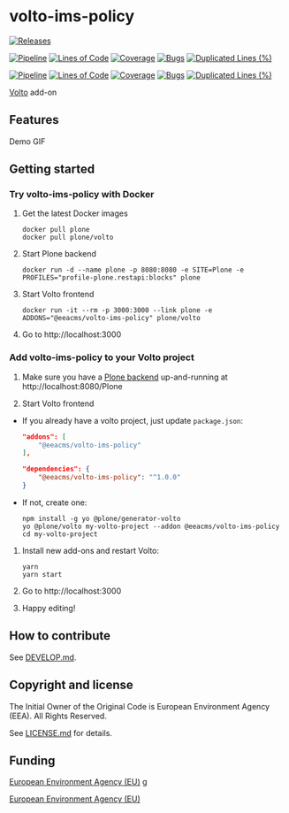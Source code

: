 # volto-ims-policy
[![Releases](https://img.shields.io/github/v/release/eea/volto-ims-policy)](https://github.com/eea/volto-ims-policy/releases)

[![Pipeline](https://ci.eionet.europa.eu/buildStatus/icon?job=volto-addons%2Fvolto-ims-policy%2Fmaster&subject=master)](https://ci.eionet.europa.eu/view/Github/job/volto-addons/job/volto-ims-policy/job/master/display/redirect)
[![Lines of Code](https://sonarqube.eea.europa.eu/api/project_badges/measure?project=volto-ims-policy-master&metric=ncloc)](https://sonarqube.eea.europa.eu/dashboard?id=volto-ims-policy-master)
[![Coverage](https://sonarqube.eea.europa.eu/api/project_badges/measure?project=volto-ims-policy-master&metric=coverage)](https://sonarqube.eea.europa.eu/dashboard?id=volto-ims-policy-master)
[![Bugs](https://sonarqube.eea.europa.eu/api/project_badges/measure?project=volto-ims-policy-master&metric=bugs)](https://sonarqube.eea.europa.eu/dashboard?id=volto-ims-policy-master)
[![Duplicated Lines (%)](https://sonarqube.eea.europa.eu/api/project_badges/measure?project=volto-ims-policy-master&metric=duplicated_lines_density)](https://sonarqube.eea.europa.eu/dashboard?id=volto-ims-policy-master)

[![Pipeline](https://ci.eionet.europa.eu/buildStatus/icon?job=volto-addons%2Fvolto-ims-policy%2Fdevelop&subject=develop)](https://ci.eionet.europa.eu/view/Github/job/volto-addons/job/volto-ims-policy/job/develop/display/redirect)
[![Lines of Code](https://sonarqube.eea.europa.eu/api/project_badges/measure?project=volto-ims-policy-develop&metric=ncloc)](https://sonarqube.eea.europa.eu/dashboard?id=volto-ims-policy-develop)
[![Coverage](https://sonarqube.eea.europa.eu/api/project_badges/measure?project=volto-ims-policy-develop&metric=coverage)](https://sonarqube.eea.europa.eu/dashboard?id=volto-ims-policy-develop)
[![Bugs](https://sonarqube.eea.europa.eu/api/project_badges/measure?project=volto-ims-policy-develop&metric=bugs)](https://sonarqube.eea.europa.eu/dashboard?id=volto-ims-policy-develop)
[![Duplicated Lines (%)](https://sonarqube.eea.europa.eu/api/project_badges/measure?project=volto-ims-policy-develop&metric=duplicated_lines_density)](https://sonarqube.eea.europa.eu/dashboard?id=volto-ims-policy-develop)


[Volto](https://github.com/plone/volto) add-on

## Features

Demo GIF

## Getting started

### Try volto-ims-policy with Docker

1. Get the latest Docker images

   ```
   docker pull plone
   docker pull plone/volto
   ```

1. Start Plone backend
   ```
   docker run -d --name plone -p 8080:8080 -e SITE=Plone -e PROFILES="profile-plone.restapi:blocks" plone
   ```

1. Start Volto frontend

   ```
   docker run -it --rm -p 3000:3000 --link plone -e ADDONS="@eeacms/volto-ims-policy" plone/volto
   ```

1. Go to http://localhost:3000

### Add volto-ims-policy to your Volto project

1. Make sure you have a [Plone backend](https://plone.org/download) up-and-running at http://localhost:8080/Plone

1. Start Volto frontend

* If you already have a volto project, just update `package.json`:

   ```JSON
   "addons": [
       "@eeacms/volto-ims-policy"
   ],

   "dependencies": {
       "@eeacms/volto-ims-policy": "^1.0.0"
   }
   ```

* If not, create one:

   ```
   npm install -g yo @plone/generator-volto
   yo @plone/volto my-volto-project --addon @eeacms/volto-ims-policy
   cd my-volto-project
   ```

1. Install new add-ons and restart Volto:

   ```
   yarn
   yarn start
   ```

1. Go to http://localhost:3000

1. Happy editing!

## How to contribute

See [DEVELOP.md](https://github.com/eea/volto-ims-policy/blob/master/DEVELOP.md).

## Copyright and license

The Initial Owner of the Original Code is European Environment Agency (EEA).
All Rights Reserved.

See [LICENSE.md](https://github.com/eea/volto-ims-policy/blob/master/LICENSE.md) for details.

## Funding

[European Environment Agency (EU)](http://eea.europa.eu)
g

[European Environment Agency (EU)](http://eea.europa.eu)
